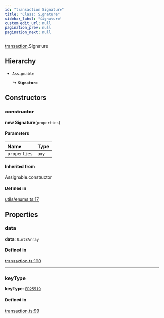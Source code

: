 ```yaml
---
id: "transaction.Signature"
title: "Class: Signature"
sidebar_label: "Signature"
custom_edit_url: null
pagination_prev: null
pagination_next: null
---
```


[transaction](../modules/transaction.md).Signature

## Hierarchy

- `Assignable`

  ↳ **`Signature`**

## Constructors

### constructor

**new Signature**(`properties`)

#### Parameters

| Name | Type |
| :------ | :------ |
| `properties` | `any` |

#### Inherited from

Assignable.constructor

#### Defined in

[utils/enums.ts:17](https://github.com/maxhr/near--near-api-js/blob/57fed346/packages/near-api-js/src/utils/enums.ts#L17)

## Properties

### data

 **data**: `Uint8Array`

#### Defined in

[transaction.ts:100](https://github.com/maxhr/near--near-api-js/blob/57fed346/packages/near-api-js/src/transaction.ts#L100)

___

### keyType

 **keyType**: [`ED25519`](../enums/utils_key_pair.KeyType.md#ed25519)

#### Defined in

[transaction.ts:99](https://github.com/maxhr/near--near-api-js/blob/57fed346/packages/near-api-js/src/transaction.ts#L99)
